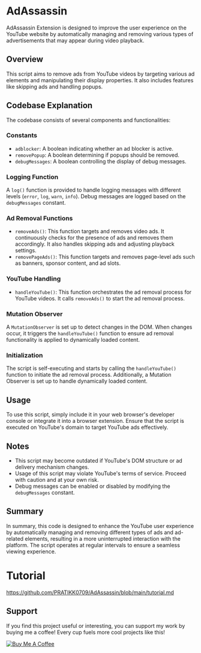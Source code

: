
# AdAssassin

 AdAssassin Extension is designed to improve the user experience on the YouTube website by automatically managing and removing various types of advertisements that may appear during video playback.

## Overview
This script aims to remove ads from YouTube videos by targeting various ad elements and manipulating their display properties. It also includes features like skipping ads and handling popups.

## Codebase Explanation
The codebase consists of several components and functionalities:

### Constants
- `adblocker`: A boolean indicating whether an ad blocker is active.
- `removePopup`: A boolean determining if popups should be removed.
- `debugMessages`: A boolean controlling the display of debug messages.

### Logging Function
A `log()` function is provided to handle logging messages with different levels (`error`, `log`, `warn`, `info`). Debug messages are logged based on the `debugMessages` constant.

### Ad Removal Functions
- `removeAds()`: This function targets and removes video ads. It continuously checks for the presence of ads and removes them accordingly. It also handles skipping ads and adjusting playback settings.
- `removePageAds()`: This function targets and removes page-level ads such as banners, sponsor content, and ad slots.

### YouTube Handling
- `handleYouTube()`: This function orchestrates the ad removal process for YouTube videos. It calls `removeAds()` to start the ad removal process.

### Mutation Observer
A `MutationObserver` is set up to detect changes in the DOM. When changes occur, it triggers the `handleYouTube()` function to ensure ad removal functionality is applied to dynamically loaded content.

### Initialization
The script is self-executing and starts by calling the `handleYouTube()` function to initiate the ad removal process. Additionally, a Mutation Observer is set up to handle dynamically loaded content.

## Usage
To use this script, simply include it in your web browser's developer console or integrate it into a browser extension. Ensure that the script is executed on YouTube's domain to target YouTube ads effectively.

## Notes
- This script may become outdated if YouTube's DOM structure or ad delivery mechanism changes.
- Usage of this script may violate YouTube's terms of service. Proceed with caution and at your own risk.
- Debug messages can be enabled or disabled by modifying the `debugMessages` constant.


## Summary

In summary, this code is designed to enhance the YouTube user experience by automatically managing and removing different types of ads and ad-related elements, resulting in a more uninterrupted interaction with the platform. The script operates at regular intervals to ensure a seamless viewing experience.

# Tutorial 

https://github.com/PRATIKK0709/AdAssassin/blob/main/tutorial.md

## Support

If you find this project useful or interesting, you can support my work by buying me a coffee! Every cup fuels more cool projects like this!

[![Buy Me A Coffee](https://www.buymeacoffee.com/assets/img/custom_images/orange_img.png)](https://buymeacoffee.com/peace0709)


